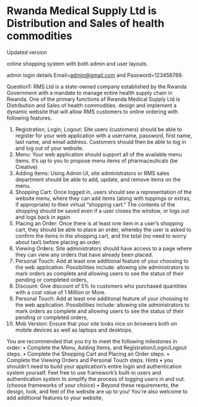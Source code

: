 # Rwanda Medical Supply Ltd is Distribution and Sales of health commodities
Updated version


online shopping system with both admin and user layouts.

admin login details  Email=admin@gmail.com and Password=123456789.

Question1:
RMS Ltd is a state-owned company established by the Rwanda Government with a mandate to manage entire health supply chain in Rwanda. One of the primary functions of Rwanda Medical Supply Ltd is Distribution and Sales of health commodities. design and implement a dynamic website that will allow RMS customers to online ordering with following features.
1.	Registration, Login, Logout: Site users (customers) should be able to register for your web application with a username, password, first name, last name, and email address. Customers should then be able to log in and log out of your website.
2.	Menu: Your web application should support all of the available menu items. It’s up to you to propose menu items of pharmaceuticals (be Creative)
3.	Adding Items: Using Admin UI, site administrators or RMS sales department should be able to add, update, and remove items on the menu.
4.	Shopping Cart: Once logged in, users should see a representation of the website menu, where they can add items (along with toppings or extras, if appropriate) to their virtual “shopping cart.” The contents of the shopping should be saved even if a user closes the window, or logs out and logs back in again
5.	Placing an Order: Once there is at least one item in a user’s shopping cart, they should be able to place an order, whereby the user is asked to confirm the items in the shopping cart, and the total (no need to worry about tax!) before placing an order.
6.	Viewing Orders: Site administrators should have access to a page where they can view any orders that have already been placed.
7.	Personal Touch: Add at least one additional feature of your choosing to the web application. Possibilities include: allowing site administrators to mark orders as complete and allowing users to see the status of their pending or completed orders, 
8.	Discount:  Give discount of 5% to customers who purchased quantities with a cost value of 1 Million or More.
9.	Personal Touch: Add at least one additional feature of your choosing to the web application. Possibilities include: allowing site administrators to mark orders as complete and allowing users to see the status of their pending or completed orders, 
10.	Mob Version: Ensure that your site looks nice on browsers both on mobile devices as well as laptops and desktops.

You are recommended that you try to meet the following milestones in order:
•	Complete the Menu, Adding Items, and Registration/Login/Logout steps.
•	Complete the Shopping Cart and Placing an Order steps.
•	Complete the Viewing Orders and Personal Touch steps.
Hints
•	you shouldn’t need to build your application’s entire login and authentication system yourself. Feel free to use framework’s built-in users and authentication system to simplify the process of logging users in and out. (choose frameworks of your choice)
•	Beyond these requirements, the design, look, and feel of the website are up to you! You’re also welcome to add additional features to your website, 
